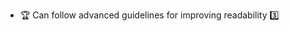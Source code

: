 * <span id="outcome-explain">:trophy: Can follow advanced guidelines for improving readability :three:</span>
